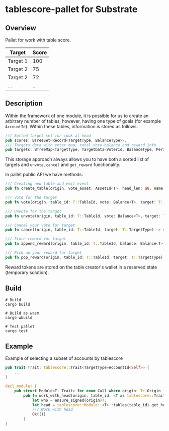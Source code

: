 # tablescore-pallet for Substrate

## Overview
Pallet for work with table score. 

| Target    | Score |
| --------- | ----- |
| Target 1  | 100   |
| Target 2  | 75    |
| Target 2  | 72    |
| ...       | ...   |

## Description

Within the framework of one module, it is possible for us to create an arbitrary number of tables, however, having one type of goals (for example `AccountId`). Within these tables, information is stored as follows:

```rust
/// Sorted target set for look at head
pub scores: BTreeSet<Record<TargetType, BalanceType>>,
/// Targets data with voter map, total vote-balance and reward info
pub targets: BTreeMap<TargetType, TargetData<VoterId, BalanceType, PeriodType>>,
```

This storage approach always allows you to have both a sorted list of targets and `unvote`, `cancel` and `get_reward` functionality. 

In pallet public API we have methods:
```rust
/// Creating new table and emit event
pub fn create_table(origin, vote_asset: AssetId<T>, head_len: u8, name: Option<Vec<u8>>) -> dispatch::DispatchResult;

/// Vote for the target
pub fn vote(origin, table_id: T::TableId, vote: Balance<T>, target: T::TargetType) -> dispatch::DispatchResult;

/// Unvote for the target
pub fn unvote(origin, table_id: T::TableId, vote: Balance<T>, target: T::TargetType) -> dispatch::DispatchResult;

/// Cancel your vote for target
pub fn cancel(origin, table_id: T::TableId, target: T::TargetType) -> dispatch::DispatchResult;

/// Store reward for target
pub fn append_reward(origin, table_id: T::TableId, balance: Balance<T>, target: T::TargetType) -> dispatch::DispatchResult;

/// Pick up your reward for target
pub fn pop_reward(origin, table_id: T::TableId, target: T::TargetType) -> dispatch::DispatchResult;
```

Reward tokens are stored on the table creator's wallet in a reserved state (temporary solution).

## Build

```console
# Build
cargo build

# Build as wasm
cargo wbuild

# Test pallet
cargo test
```

## Example
Example of selecting a subset of accounts by tablescore

```rust
pub trait Trait: tablescore::Trait<TargetType=AccountId<Self>> {
    ...
}

decl_module! {
    pub struct Module<T: Trait> for enum Call where origin: T::Origin {
        pub fn work_with_head(origin, table_id: <T as tablescore::Trait>::TableId) -> dispatch::DispatchResult {
            let who = ensure_signed(origin)?;
            let head = tablescore::Module::<T>::tables(table_id).get_head();
            /// Work with head
            Ok(())
        }
}
```
